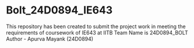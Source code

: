 # Bolt_24D0894_IE643
This repository has been created to submit the project work in meeting the requirements of coursework of IE643 at IITB
Team Name is 24D0894_BOLT
Author - Apurva Mayank (24D0894)
